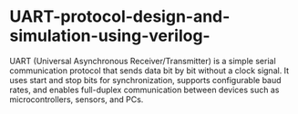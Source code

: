 # UART-protocol-design-and-simulation-using-verilog-
UART (Universal Asynchronous Receiver/Transmitter) is a simple serial communication protocol that sends data bit by bit without a clock signal. It uses start and stop bits for synchronization, supports configurable baud rates, and enables full-duplex communication between devices such as microcontrollers, sensors, and PCs.
